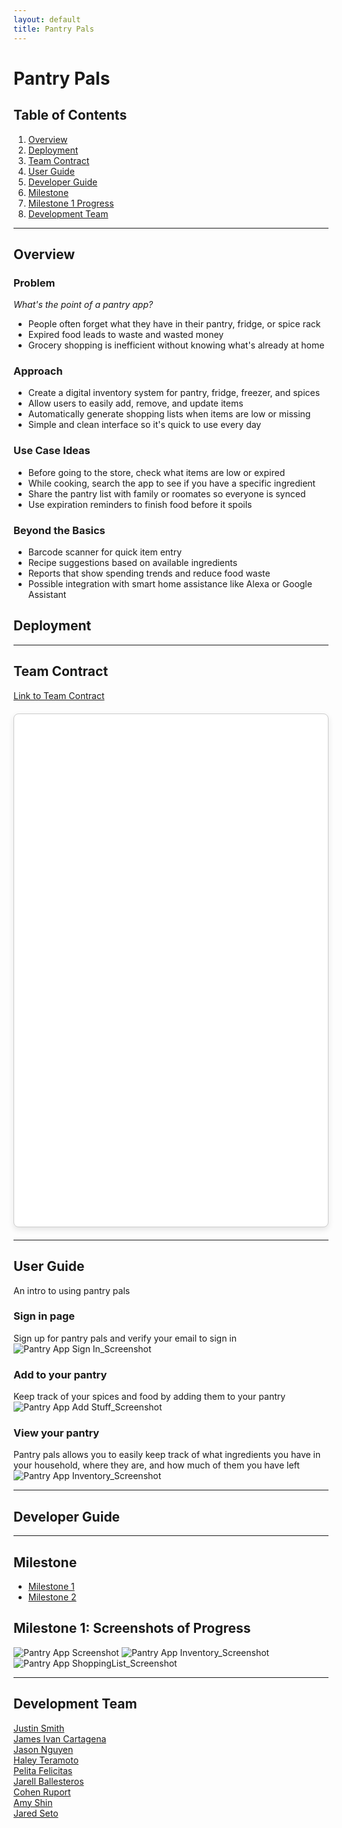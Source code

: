 ```yaml
---
layout: default
title: Pantry Pals
---
```


# Pantry Pals

## Table of Contents
1. [Overview](#overview)
2. [Deployment](#deployment)
3. [Team Contract](#team-contract)
4. [User Guide](#user-guide)
5. [Developer Guide](#developer-guide)
6. [Milestone](#milestone)
7. [Milestone 1 Progress](#milestone-1-screenshots-of-progress)
8. [Development Team](#development-team)

<!--
comment out add in later as we progress through project
* [User Guide](#user-guide)
* [Community Feedback](#community-feedback)
* [Developer Guide](#developer-guide)
* [Development History](#development-history)
* [Continuous Integration](#continuous-integration)
* [Walkthrough videos](#walkthrough-videos)
* [Example enhancements](#example-enhancements)
* [Team](#team)
-->

---

## Overview

### Problem
_What's the point of a pantry app?_
- People often forget what they have in their pantry, fridge, or spice rack
- Expired food leads to waste and wasted money 
- Grocery shopping is inefficient without knowing what's already at home

### Approach
- Create a digital inventory system for pantry, fridge, freezer, and spices
- Allow users to easily add, remove, and update items
- Automatically generate shopping lists when items are low or missing
- Simple and clean interface so it's quick to use every day

### Use Case Ideas
- Before going to the store, check what items are low or expired
- While cooking, search the app to see if you have a specific ingredient
- Share the pantry list with family or roomates so everyone is synced
- Use expiration reminders to finish food before it spoils

### Beyond the Basics
- Barcode scanner for quick item entry
- Recipe suggestions based on available ingredients 
- Reports that show spending trends and reduce food waste
- Possible integration with smart home assistance like Alexa or Google Assistant

## Deployment

---

## Team Contract
[Link to Team Contract](https://docs.google.com/document/d/1QSisK4_q7C7179ZbYHU2LISKLjH-Tgl0kmKb8poIX38/edit?usp=sharing)

<!-- PDF.js settings -->
<div id="pdf-viewer" style="
    max-width:900px;
    margin:20px auto;
    border:1px solid #ccc;
    border-radius:8px;
    box-shadow:0 4px 10px rgba(0,0,0,0.1);
    overflow-y:auto;
    height:800px;
    background-color:white;
    padding:10px;
"></div>

<script src="https://cdnjs.cloudflare.com/ajax/libs/pdf.js/3.11.174/pdf.min.js"></script>
<script>
const url = '/assets/team-contract.pdf';
const container = document.getElementById('pdf-viewer');

pdfjsLib.getDocument(url).promise.then(pdf => {
  for (let i = 1; i <= pdf.numPages; i++) {
    pdf.getPage(i).then(page => {
      const scale = 1.5;
      const viewport = page.getViewport({ scale });
      const canvas = document.createElement('canvas');
      const ctx = canvas.getContext('2d');
      canvas.height = viewport.height;
      canvas.width = viewport.width;
      canvas.style.display = 'block';
      canvas.style.margin = '10px auto';
      container.appendChild(canvas);
      page.render({ canvasContext: ctx, viewport: viewport });
    });
  }
});
</script>

---

## User Guide
An intro to using pantry pals  

### Sign in page
Sign up for pantry pals and verify your email to sign in
![Pantry App Sign In_Screenshot](assets/SignIn.png)

### Add to your pantry
Keep track of your spices and food by adding them to your pantry  
![Pantry App Add Stuff_Screenshot](assets/addStuff.png)

### View your pantry
Pantry pals allows you to easily keep track of what ingredients you have in your household, where they are, and how much of them you have left
![Pantry App Inventory_Screenshot](assets/inventory.png)


---

## Developer Guide

---
## Milestone
* [Milestone 1](https://github.com/orgs/pantry-pals/projects/2)
* [Milestone 2](https://github.com/orgs/pantry-pals/projects/7)

## Milestone 1: Screenshots of Progress
![Pantry App Screenshot](assets/pantry_pals_homepage.png)
![Pantry App Inventory_Screenshot](assets/inventory.png)
![Pantry App ShoppingList_Screenshot](assets/shopping_list.png)

---
## Development Team
[Justin Smith](https://github.com/justnsmith)  
[James Ivan Cartagena](https://github.com/jicaartagena)  
[Jason Nguyen](https://github.com/jknguyen2003)  
[Haley Teramoto](https://github.com/haleyteramoto)  
[Pelita Felicitas](https://github.com/pelitaf)  
[Jarell Ballesteros](https://github.com/jarellb)  
[Cohen Ruport](https://github.com/cohenruport)  
[Amy Shin](https://github.com/tlsdbfla00)  
[Jared Seto](https://github.com/jseto808)  

